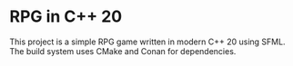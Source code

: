 # RPG in C++ 20
This project is a simple RPG game written in modern C++ 20 using SFML. The
 build system uses CMake and Conan for dependencies.